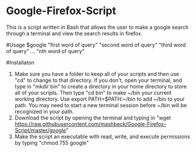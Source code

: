# Google-Firefox-Script
This is a script written in Bash that allows the user to make a google search through a terminal and view the search results in firefox.

#Usage
$google "first word of query" "second word of query" "third word of query" ... "nth word of query"

#Installaton
1. Make sure you have a folder to keep all of your scripts and then use "cd" to change to that directory. If you don't, open your terminal, and type in "mkdir bin" to create a directory in your home directory to store all of your scripts. Then type "cd bin" to make ~/bin your current working directory. Use export PATH=$PATH:~/bin to add ~/bin to your path. You may need to start a new terminal session before ~/bin will be recognized in your path.
2. Download the script by opening the terminal and typing in "wget https://raw.githubusercontent.com/mashbeck/Google-Firefox-Script/master/google"
3. Make the script an executable with read, write, and execute permissions by typing "chmod 755 google"

